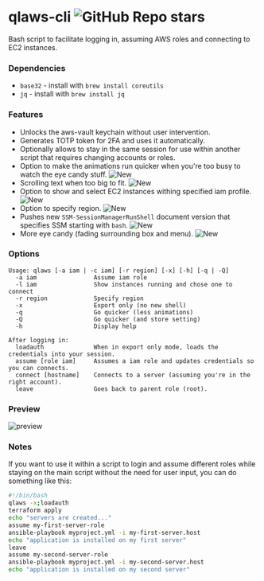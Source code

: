 # qlaws-cli ![GitHub Repo stars](https://img.shields.io/github/stars/pedrocatalao/qlaws-cli)

Bash script to facilitate logging in, assuming AWS roles and connecting to EC2 instances.

### Dependencies
* `base32` - install with `brew install coreutils`
* `jq` - install with `brew install jq`

### Features
* Unlocks the aws-vault keychain without user intervention.
* Generates TOTP token for 2FA and uses it automatically.
* Optionally allows to stay in the same session for use within another script that requires changing accounts or roles.
* Option to make the animations run quicker when you're too busy to watch the eye candy stuff. ![New](https://img.shields.io/badge/NEW-green?style=plastic)
* Scrolling text when too big to fit. ![New](https://img.shields.io/badge/NEW-green?style=plastic)
* Option to show and select EC2 instances withing specified iam profile. ![New](https://img.shields.io/badge/NEW-green?style=plastic)
* Option to specify region. ![New](https://img.shields.io/badge/NEW-green?style=plastic)
* Pushes new `SSM-SessionManagerRunShell` document version that specifies SSM starting with `bash`. ![New](https://img.shields.io/badge/NEW-green?style=plastic)
* More eye candy (fading surrounding box and menu). ![New](https://img.shields.io/badge/NEW-green?style=plastic)

### Options
```
Usage: qlaws [-a iam | -c iam] [-r region] [-x] [-h] [-q | -Q]
  -a iam                Assume iam role
  -l iam                Show instances running and chose one to connect
  -r region             Specify region
  -x                    Export only (no new shell)
  -q                    Go quicker (less animations)
  -Q                    Go quicker (and store setting)
  -h                    Display help

After logging in:
  loadauth              When in export only mode, loads the credentials into your session.
  assume [role iam]     Assumes a iam role and updates credentials so you can connects.
  connect [hostname]    Connects to a server (assuming you're in the right account).
  leave                 Goes back to parent role (root).
```

### Preview

![preview](docs/qlaws5.gif)

### Notes

If you want to use it within a script to login and assume different roles while staying on the main script without the need for user input, you can do something like this:

```bash
#!/bin/bash
qlaws -x;loadauth
terraform apply
echo "servers are created..."
assume my-first-server-role
ansible-playbook myproject.yml -i my-first-server.host
echo "application is installed on my first server"
leave
assume my-second-server-role
ansible-playbook myproject.yml -i my-second-server.host
echo "application is installed on my second server"
```

